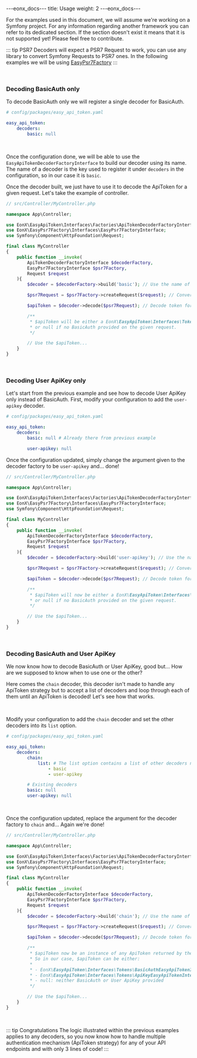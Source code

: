 ---eonx_docs---
title: Usage
weight: 2
---eonx_docs---

For the examples used in this document, we will assume we're working on a Symfony project. For any information regarding
another framework you can refer to its dedicated section. If the section doesn't exist it means that it is not supported
yet! Please feel free to contribute.

<p style="display: none">Required not to break format below</p>

::: tip PSR7
Decoders will expect a PSR7 Request to work, you can use any library to convert Symfony Requests to PSR7 ones.
In the following examples we will be using <a href="https://github.com/eonx-com/easy-psr7-factory">EasyPsr7Factory</a>
:::

<br>

### Decoding BasicAuth only

To decode BasicAuth only we will register a single decoder for BasicAuth.

```yaml
# config/packages/easy_api_token.yaml

easy_api_token:
    decoders:
        basic: null
```

<br>

Once the configuration done, we will be able to use the `EasyApiTokenDecoderFactoryInterface` to build our decoder using
its name. The name of a decoder is the key used to register it under `decoders` in the configuration, so in our case it
is `basic`.

Once the decoder built, we just have to use it to decode the ApiToken for a given request. Let's take the example of
controller.

```php
// src/Controller/MyController.php

namespace App\Controller;

use EonX\EasyApiToken\Interfaces\Factories\ApiTokenDecoderFactoryInterface;
use EonX\EasyPsr7Factory\Interfaces\EasyPsr7FactoryInterface;
use Symfony\Component\HttpFoundation\Request;

final class MyController
{
    public function __invoke(
        ApiTokenDecoderFactoryInterface $decoderFactory,
        EasyPsr7FactoryInterface $psr7Factory,
        Request $request
    ){
        $decoder = $decoderFactory->build('basic'); // Use the name of the decoder as an argument

        $psr7Request = $psr7Factory->createRequest($request); // Convert Symfony request to PSR7 request

        $apiToken = $decoder->decode($psr7Request); // Decode token for given PSR7 request

        /**
         * $apiToken will be either a EonX\EasyApiToken\Interfaces\Tokens\BasicAuthEasyApiTokenInterface instance
         * or null if no BasicAuth provided on the given request.
         */

        // Use the $apiToken...
    }
}
```

<br>

### Decoding User ApiKey only

Let's start from the previous example and see how to decode User ApiKey only instead of BasicAuth.
First, modify your configuration to add the `user-apikey` decoder.

```yaml
# config/packages/easy_api_token.yaml

easy_api_token:
    decoders:
        basic: null # Already there from previous example

        user-apikey: null
```

Once the configuration updated, simply change the argument given to the decoder factory to be `user-apikey` and... done!

```php
// src/Controller/MyController.php

namespace App\Controller;

use EonX\EasyApiToken\Interfaces\Factories\ApiTokenDecoderFactoryInterface;
use EonX\EasyPsr7Factory\Interfaces\EasyPsr7FactoryInterface;
use Symfony\Component\HttpFoundation\Request;

final class MyController
{
    public function __invoke(
        ApiTokenDecoderFactoryInterface $decoderFactory,
        EasyPsr7FactoryInterface $psr7Factory,
        Request $request
    ){
        $decoder = $decoderFactory->build('user-apikey'); // Use the name of the decoder as an argument

        $psr7Request = $psr7Factory->createRequest($request); // Convert Symfony request to PSR7 request

        $apiToken = $decoder->decode($psr7Request); // Decode token for given PSR7 request

        /**
         * $apiToken will now be either a EonX\EasyApiToken\Interfaces\Tokens\ApiKeyEasyApiTokenInterface instance
         * or null if no BasicAuth provided on the given request.
         */

        // Use the $apiToken...
    }
}
```

<br>

### Decoding BasicAuth and User ApiKey

We now know how to decode BasicAuth or User ApiKey, good but...
How are we supposed to know when to use one or the other?

Here comes the `chain` decoder, this decoder isn't made to handle any ApiToken strategy but to accept a list of decoders
and loop through each of them until an ApiToken is decoded! Let's see how that works.

<br>

Modify your configuration to add the `chain` decoder and set the other decoders into its `list` option.

```yaml
# config/packages/easy_api_token.yaml

easy_api_token:
    decoders:
        chain:
            list: # The list option contains a list of other decoders name
                - basic
                - user-apikey

        # Existing decoders
        basic: null
        user-apikey: null
```

<br>

Once the configuration updated, replace the argument for the decoder factory to `chain` and... Again we're done!

```php
// src/Controller/MyController.php

namespace App\Controller;

use EonX\EasyApiToken\Interfaces\Factories\ApiTokenDecoderFactoryInterface;
use EonX\EasyPsr7Factory\Interfaces\EasyPsr7FactoryInterface;
use Symfony\Component\HttpFoundation\Request;

final class MyController
{
    public function __invoke(
        ApiTokenDecoderFactoryInterface $decoderFactory,
        EasyPsr7FactoryInterface $psr7Factory,
        Request $request
    ){
        $decoder = $decoderFactory->build('chain'); // Use the name of the decoder as an argument

        $psr7Request = $psr7Factory->createRequest($request); // Convert Symfony request to PSR7 request

        $apiToken = $decoder->decode($psr7Request); // Decode token for given PSR7 request

        /**
         * $apiToken now be an instance of any ApiToken returned by the configured decoders under chain.list
         * So in our case, $apiToken can be either:
         *
         * - EonX\EasyApiToken\Interfaces\Tokens\BasicAuthEasyApiTokenInterface: BasicAuth provided
         * - EonX\EasyApiToken\Interfaces\Tokens\ApiKeyEasyApiTokenInterface: User ApiKey provided
         * - null: neither BasicAuth or User ApiKey provided
         */

        // Use the $apiToken...
    }
}
```

<br>
<p style="display: none">Required not to break format below</p>

::: tip Congratulations
The logic illustrated within the previous examples applies to any decoders, so you now know how to handle multiple
authentication mechanism (ApiToken strategy) for any of your API endpoints and with only 3 lines of code!
:::
